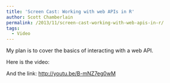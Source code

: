 ```yaml
---
title: 'Screen Cast: Working with web APIs in R'
author: Scott Chamberlain
permalink: /2013/11/screen-cast-working-with-web-apis-in-r/
tags:
  - Video
---
```

My plan is to cover the basics of interacting with a web API.

Here is the video:



And the link: http://youtu.be/B-mNZ7eg0wM

